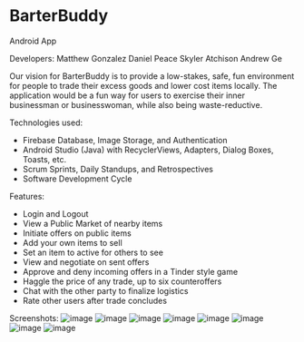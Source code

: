 # BarterBuddy
Android App

Developers:
Matthew Gonzalez
Daniel Peace
Skyler Atchison
Andrew Ge

Our vision for BarterBuddy is to provide a low-stakes, safe, fun environment for people to trade their excess goods and lower cost items locally. The application would be a fun way for users to exercise their inner businessman or businesswoman, while also being waste-reductive. 

Technologies used:
- Firebase Database, Image Storage, and Authentication
- Android Studio (Java) with RecyclerViews, Adapters, Dialog Boxes, Toasts, etc.
- Scrum Sprints, Daily Standups, and Retrospectives
- Software Development Cycle

Features:
- Login and Logout
- View a Public Market of nearby items
- Initiate offers on public items
- Add your own items to sell
- Set an item to active for others to see
- View and negotiate on sent offers
- Approve and deny incoming offers in a Tinder style game
- Haggle the price of any trade, up to six counteroffers
- Chat with the other party to finalize logistics
- Rate other users after trade concludes

Screenshots:
![image](https://github.com/ge-andrew/BarterBuddy/assets/43017513/aca27def-1b09-49af-b0ed-310f980b1c7d)
![image](https://github.com/ge-andrew/BarterBuddy/assets/43017513/b30b95c7-1a78-4307-bad4-9754977d2e54)
![image](https://github.com/ge-andrew/BarterBuddy/assets/43017513/ad1ff540-d2d3-4848-9dcf-9a082b021d60)
![image](https://github.com/ge-andrew/BarterBuddy/assets/43017513/279e6b09-90b9-4706-9a1c-38ac089cb89f)
![image](https://github.com/ge-andrew/BarterBuddy/assets/43017513/ad06abd5-0fdb-4e16-b5a6-7a3372b8f860)
![image](https://github.com/ge-andrew/BarterBuddy/assets/43017513/83254770-2be7-45c7-bb25-93c576252d9b)
![image](https://github.com/ge-andrew/BarterBuddy/assets/43017513/2c3e0427-20f7-4c97-8cea-070345ad4131)
![image](https://github.com/ge-andrew/BarterBuddy/assets/43017513/784bfdb4-4e1e-4efe-9f49-5f70c65902f3)
